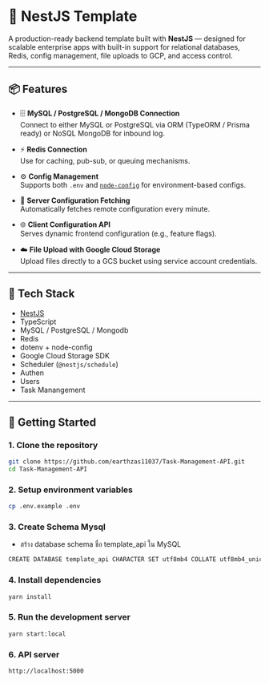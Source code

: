 # 🚀 NestJS Template

A production-ready backend template built with **NestJS** — designed for scalable enterprise apps with built-in support for relational databases, Redis, config management, file uploads to GCP, and access control.

---

## 📦 Features

- 🗄️ **MySQL / PostgreSQL / MongoDB Connection**  
  Connect to either MySQL or PostgreSQL via ORM (TypeORM / Prisma ready) or NoSQL MongoDB for inbound log.

- ⚡ **Redis Connection**  
  Use for caching, pub-sub, or queuing mechanisms.

- ⚙️ **Config Management**  
  Supports both `.env` and [`node-config`](https://github.com/node-config/node-config) for environment-based configs.

- 🔁 **Server Configuration Fetching**  
  Automatically fetches remote configuration every minute.

- 🌐 **Client Configuration API**  
  Serves dynamic frontend configuration (e.g., feature flags).

- ☁️ **File Upload with Google Cloud Storage**  
  Upload files directly to a GCS bucket using service account credentials.

---

## 🧠 Tech Stack

- [NestJS](https://nestjs.com/)
- TypeScript
- MySQL / PostgreSQL / Mongodb
- Redis
- dotenv + node-config
- Google Cloud Storage SDK
- Scheduler (`@nestjs/schedule`)
- Authen
- Users
- Task Manangement

---

## 🚀 Getting Started

### 1. Clone the repository

```bash
git clone https://github.com/earthzas11037/Task-Management-API.git
cd Task-Management-API
```

### 2. Setup environment variables

```bash
cp .env.example .env
```

### 3. Create Schema Mysql

- สร้าง database schema ชื่อ template_api ใน MySQL

```bash
CREATE DATABASE template_api CHARACTER SET utf8mb4 COLLATE utf8mb4_unicode_ci;
```

### 4. Install dependencies

```bash
yarn install
```

### 5. Run the development server

```bash
yarn start:local
```

### 6. API server

```bash
http://localhost:5000
```
